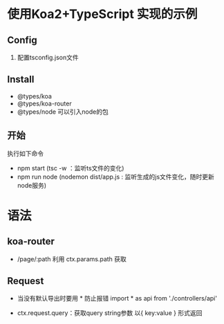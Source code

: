 # 使用Koa2+TypeScript 实现的示例

## Config
1. 配置tsconfig.json文件

## Install
- @types/koa
- @types/koa-router
- @types/node  可以引入node的包

## 开始
执行如下命令

- npm start  (tsc -w ：监听ts文件的变化)
- npm run node (nodemon dist/app.js : 监听生成的js文件变化，随时更新node服务)


# 语法

## koa-router 
- /page/:path  利用 ctx.params.path 获取

## Request

- 当没有默认导出时要用 * 防止报错  import * as api from './controllers/api'

- ctx.request.query：获取query string参数 以{ key:value } 形式返回